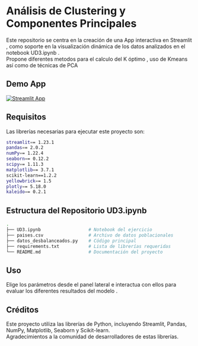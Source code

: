 # Análisis de Clustering y Componentes Principales
Este repositorio se centra en la creación de una App interactiva en Streamlit , como soporte en la visualización dinámica de los datos analizados en el notebook  UD3.ipynb .<br />
Propone diferentes metodos para el calculo del K óptimo , uso de Kmeans así como de técnicas de PCA

## Demo App

[![Streamlit App](https://static.streamlit.io/badges/streamlit_badge_black_white.svg)](https://abeldata-clustering.streamlit.app/)

## Requisitos
Las librerías necesarias para ejecutar este proyecto son:

```bash
streamlit== 1.23.1
pandas== 2.0.2
numPy== 1.22.4
seaborn== 0.12.2
scipy== 1.11.3
matplotlib== 3.7.1
scikit-learn==1.2.2
yellowbrick== 1.5
plotly== 5.18.0
kaleido== 0.2.1
```
## Estructura del Repositorio UD3.ipynb
```bash
.
├── UD3.ipynb                  # Notebook del ejercicio
├── paises.csv                 # Archivo de datos poblacionales
├── datos_desbalanceados.py    # Código principal
├── requirements.txt           # Lista de librerías requeridas
└── README.md                  # Documentación del proyecto
```
## Uso
Elige los parámetros desde el panel lateral e interactua con ellos para evaluar los diferentes resultados del modelo .

## Créditos
Este proyecto utiliza las librerías de Python, incluyendo Streamlit, Pandas, NumPy, Matplotlib, Seaborn y Scikit-learn. <br /> Agradecimientos a la comunidad de desarrolladores de estas librerías.

